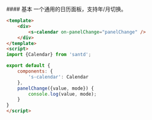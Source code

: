 <text lang="cn">
#### 基本
一个通用的日历面板，支持年/月切换。
</text>

```html
<template>
    <div>
        <s-calendar on-panelChange="panelChange" />
    </div>
</template>
<script>
import {Calendar} from 'santd';

export default {
    components: {
        's-calendar': Calendar
    },
    panelChange({value, mode}) {
        console.log(value, mode);
    }
}
</script>
```
